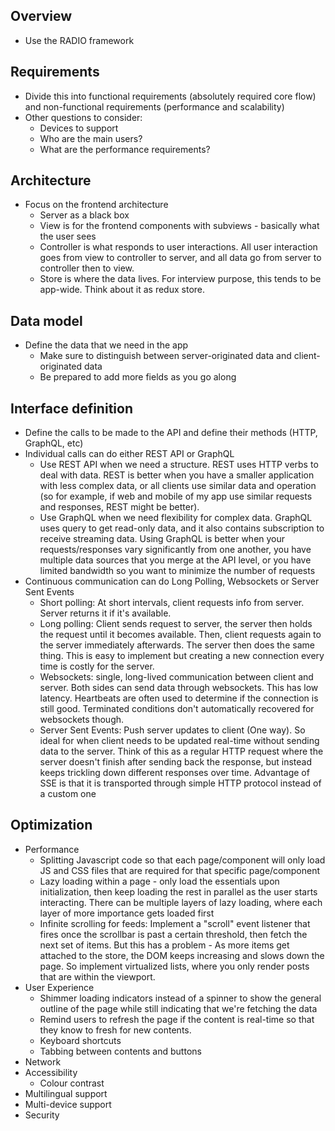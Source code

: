 ## Overview

- Use the RADIO framework

## Requirements

- Divide this into functional requirements (absolutely required core flow) and non-functional requirements (performance and scalability)
- Other questions to consider:
  - Devices to support
  - Who are the main users?
  - What are the performance requirements?

## Architecture

- Focus on the frontend architecture
  - Server as a black box
  - View is for the frontend components with subviews - basically what the user sees
  - Controller is what responds to user interactions. All user interaction goes from view to controller to server, and all data go from server to controller then to view.
  - Store is where the data lives. For interview purpose, this tends to be app-wide. Think about it as redux store.

## Data model

- Define the data that we need in the app
  - Make sure to distinguish between server-originated data and client-originated data
  - Be prepared to add more fields as you go along

## Interface definition

- Define the calls to be made to the API and define their methods (HTTP, GraphQL, etc)
- Individual calls can do either REST API or GraphQL
  - Use REST API when we need a structure. REST uses HTTP verbs to deal with data. REST is better when you have a smaller application with less complex data, or all clients use similar data and operation (so for example, if web and mobile of my app use similar requests and responses, REST might be better).
  - Use GraphQL when we need flexibility for complex data. GraphQL uses query to get read-only data, and it also contains subscription to receive streaming data. Using GraphQL is better when your requests/responses vary significantly from one another, you have multiple data sources that you merge at the API level, or you have limited bandwidth so you want to minimize the number of requests
- Continuous communication can do Long Polling, Websockets or Server Sent Events
  - Short polling: At short intervals, client requests info from server. Server returns it if it's available.
  - Long polling: Client sends request to server, the server then holds the request until it becomes available. Then, client requests again to the server immediately afterwards. The server then does the same thing. This is easy to implement but creating a new connection every time is costly for the server.
  - Websockets: single, long-lived communication between client and server. Both sides can send data through websockets. This has low latency. Heartbeats are often used to determine if the connection is still good. Terminated conditions don't automatically recovered for websockets though.
  - Server Sent Events: Push server updates to client (One way). So ideal for when client needs to be updated real-time without sending data to the server. Think of this as a regular HTTP request where the server doesn't finish after sending back the response, but instead keeps trickling down different responses over time. Advantage of SSE is that it is transported through simple HTTP protocol instead of a custom one

## Optimization

- Performance
  - Splitting Javascript code so that each page/component will only load JS and CSS files that are required for that specific page/component
  - Lazy loading within a page - only load the essentials upon initialization, then keep loading the rest in parallel as the user starts interacting. There can be multiple layers of lazy loading, where each layer of more importance gets loaded first
  - Infinite scrolling for feeds: Implement a "scroll" event listener that fires once the scrollbar is past a certain threshold, then fetch the next set of items. But this has a problem - As more items get attached to the store, the DOM keeps increasing and slows down the page. So implement virtualized lists, where you only render posts that are within the viewport.
- User Experience
  - Shimmer loading indicators instead of a spinner to show the general outline of the page while still indicating that we're fetching the data
  - Remind users to refresh the page if the content is real-time so that they know to fresh for new contents.
  - Keyboard shortcuts
  - Tabbing between contents and buttons
- Network
- Accessibility
  - Colour contrast
- Multilingual support
- Multi-device support
- Security
